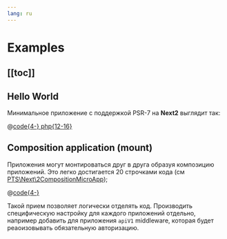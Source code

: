 ```yaml
---
lang: ru
---
```


# Examples

[[toc]]
---


## Hello World
Минимальное приложение с поддержкой PSR-7 на **Next2** выглядит так:

@[code{4-} php{12-16}](../../example/hello-world.php)

## Composition application (mount)

Приложения могут монтироваться друг в друга образуя композицию приложений. Это легко достигается 20 строчками кода (см [PTS\Next\2CompositionMicroApp](https://github.com/alexpts/php-next2/blob/master/src/CompositionMicroApp.php#L15));

@[code{4-}](../../example/mount.php)

Такой прием позволяет логически отделять код. Производить специфическую настройку для каждого приложений отдельно, например добавить для приложения `apiV1` middleware, которая будет реаоизовывать обязательную авторизацию.